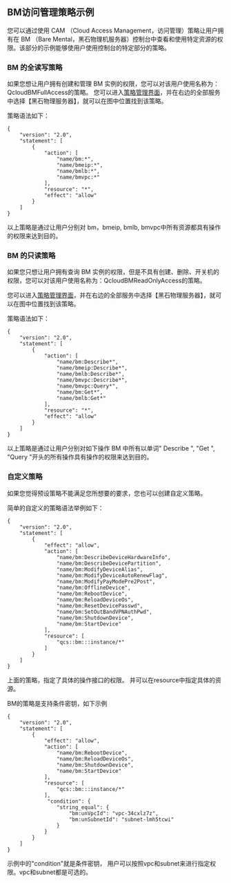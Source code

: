 ## BM访问管理策略示例

您可以通过使用 CAM （Cloud Access Management，访问管理）策略让用户拥有在 BM （Bare Mental，黑石物理机服务器）控制台中查看和使用特定资源的权限。该部分的示例能够使用户使用控制台的特定部分的策略。
### BM 的全读写策略
如果您想让用户拥有创建和管理 BM 实例的权限，您可以对该用户使用名称为：QcloudBMFullAccess的策略。
您可以进入[策略管理界面](https://console.cloud.tencent.com/cam/policy)，并在右边的全部服务中选择【黑石物理服务器】，就可以在图中位置找到该策略。

策略语法如下：

```
{
    "version": "2.0",
    "statement": [
        {
            "action": [
                "name/bm:*",
                "name/bmeip:*",
                "name/bmlb:*",
                "name/bmvpc:*"
            ],
            "resource": "*",
            "effect": "allow"
        }
    ]
}
```
以上策略是通过让用户分别对 bm，bmeip, bmlb, bmvpc中所有资源都具有操作的权限来达到目的。

### BM 的只读策略
如果您只想让用户拥有查询 BM 实例的权限，但是不具有创建、删除、开关机的权限，您可以对该用户使用名称为：QcloudBMReadOnlyAccess的策略。


您可以进入[策略管理界面](https://console.cloud.tencent.com/cam/policy)，并在右边的全部服务中选择【黑石物理服务器】，就可以在图中位置找到该策略。


策略语法如下：

```
{
    "version": "2.0",
    "statement": [
        {
            "action": [
                "name/bm:Describe*",
                "name/bmeip:Describe*",
                "name/bmlb:Describe*",
                "name/bmvpc:Describe*",
                "name/bmvpc:Query*",
                "name/bm:Get*",
                "name/bmlb:Get*"
            ],
            "resource": "*",
            "effect": "allow"
        }
    ]
}
```
以上策略是通过让用户分别对如下操作 BM 中所有以单词" Describe ", "Get ", "Query "开头的所有操作具有操作的权限来达到目的。


### 自定义策略

如果您觉得预设策略不能满足您所想要的要求，您也可以创建自定义策略。

简单的自定义的策略语法举例如下：
```
{
    "version": "2.0",
    "statement": [
        {
            "effect": "allow",
            "action": [
                "name/bm:DescribeDeviceHardwareInfo",
                "name/bm:DescribeDevicePartition",
                "name/bm:ModifyDeviceAlias",
                "name/bm:ModifyDeviceAutoRenewFlag",
                "name/bm:ModifyPayModePre2Post",
                "name/bm:OfflineDevice",
                "name/bm:RebootDevice",
                "name/bm:ReloadDeviceOs",
                "name/bm:ResetDevicePasswd",
                "name/bm:SetOutBandVPNAuthPwd",
                "name/bm:ShutdownDevice",
                "name/bm:StartDevice"
            ],
            "resource": [
                "qcs::bm:::instance/*"
            ]
        }
    ]
}
```
上面的策略，指定了具体的操作接口的权限。 并可以在resource中指定具体的资源。

BM的策略是支持条件密钥，如下示例
```
{
    "version": "2.0",
    "statement": [
        {
            "effect": "allow",
            "action": [                
                "name/bm:RebootDevice",
                "name/bm:ReloadDeviceOs",
                "name/bm:ShutdownDevice",
                "name/bm:StartDevice"
            ],
            "resource": [
                "qcs::bm:::instance/*"
            ],
             "condition": {
                "string_equal": {
                    "bm:unVpcId": "vpc-34cxlz7z",
                    "bm:unSubnetId": "subnet-lmh5tcwi"
                }
            }
        }
    ]
}
```
示例中的"condition"就是条件密钥， 用户可以按照vpc和subnet来进行指定权限。vpc和subnet都是可选的。



